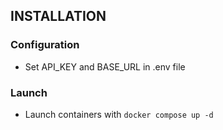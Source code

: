 ## INSTALLATION

### Configuration
   - Set API_KEY and BASE_URL in .env file

### Launch
   - Launch containers with `docker compose up -d`